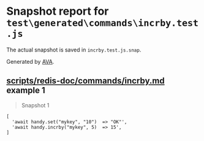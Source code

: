 # Snapshot report for `test\generated\commands\incrby.test.js`

The actual snapshot is saved in `incrby.test.js.snap`.

Generated by [AVA](https://ava.li).

## [scripts/redis-doc/commands/incrby.md](../../../../scripts/redis-doc/commands/incrby.md) example 1

> Snapshot 1

    [
      'await handy.set("mykey", "10")  => "OK"',
      'await handy.incrby("mykey", 5)  => 15',
    ]
